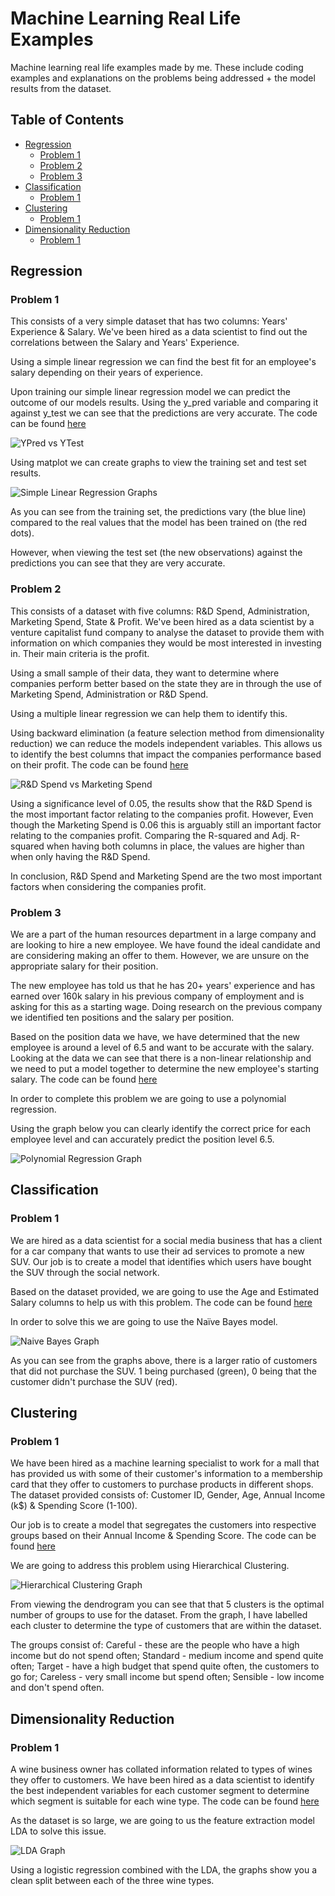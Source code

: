 # Machine Learning Real Life Examples
Machine learning real life examples made by me. These include coding examples and explanations on the problems being addressed + the model results from the dataset.

## Table of Contents
* [Regression](#Regression)
   * [Problem 1](#problem-1)
   * [Problem 2](#problem-2)
   * [Problem 3](#problem-3)
* [Classification](#Classification)
   * [Problem 1](#problem-1)
* [Clustering](#Clustering)
   * [Problem 1](#problem-1)
* [Dimensionality Reduction](#Dimensionality-Reduction)
   * [Problem 1](#problem-1)

## Regression

### Problem 1
This consists of a very simple dataset that has two columns: Years' Experience & Salary. We've been hired as a data scientist to find out the correlations between the Salary and Years' Experience.

Using a simple linear regression we can find the best fit for an employee's salary depending on their years of experience.

Upon training our simple linear regression model we can predict the outcome of our models results. Using the y_pred variable and comparing it against y_test we can see that the predictions are very accurate. The code can be found [here](https://github.com/Achronus/ML-Real-Life-Examples/blob/master/code-examples-and-data-files/code-examples/simple_linear_regression.py)

![YPred vs YTest](https://acius.co.uk/wp-content/themes/acius/machine_learning/imgs/ml/real-life-examples/ypred-vs-ytest.png)

Using matplot we can create graphs to view the training set and test set results.

![Simple Linear Regression Graphs](https://acius.co.uk/wp-content/themes/acius/machine_learning/imgs/ml/real-life-examples/simple-linear-graphs.png)

As you can see from the training set, the predictions vary (the blue line) compared to the real values that the model has been trained on (the red dots).

However, when viewing the test set (the new observations) against the predictions you can see that they are very accurate.


### Problem 2
This consists of a dataset with five columns: R&D Spend, Administration, Marketing Spend, State & Profit. We've been hired as a data scientist by a venture capitalist fund company to analyse the dataset to provide them with information on which companies they would be most interested in investing in. Their main criteria is the profit.

Using a small sample of their data, they want to determine where companies perform better based on the state they are in through the use of Marketing Spend, Administration or R&D Spend.

Using a multiple linear regression we can help them to identify this.

Using backward elimination (a feature selection method from dimensionality reduction) we can reduce the models independent variables. This allows us to identify the best columns that impact the companies performance based on their profit. The code can be found [here](https://github.com/Achronus/ML-Real-Life-Examples/blob/master/code-examples-and-data-files/code-examples/multiple-linear-regression.py)

![R&D Spend vs Marketing Spend](https://acius.co.uk/wp-content/themes/acius/machine_learning/imgs/ml/real-life-examples/rndspend-vs-marketingspend.png)

Using a significance level of 0.05, the results show that the R&D Spend is the most important factor relating to the companies profit. However, Even though the Marketing Spend is 0.06 this is arguably still an important factor relating to the companies profit. Comparing the R-squared and Adj. R-squared when having both columns in place, the values are higher than when only having the R&D Spend.

In conclusion, R&D Spend and Marketing Spend are the two most important factors when considering the companies profit.


### Problem 3
We are a part of the human resources department in a large company and are looking to hire a new employee. We have found the ideal candidate and are considering making an offer to them. However, we are unsure on the appropriate salary for their position.

The new employee has told us that he has 20+ years' experience and has earned over 160k salary in his previous company of employment and is asking for this as a starting wage. Doing research on the previous company we identified ten positions and the salary per position.

Based on the position data we have, we have determined that the new employee is around a level of 6.5 and want to be accurate with the salary. Looking at the data we can see that there is a non-linear relationship and we need to put a model together to determine the new employee's starting salary. The code can be found [here](https://github.com/Achronus/ML-Real-Life-Examples/blob/master/code-examples-and-data-files/code-examples/polynomial_regression.py)

In order to complete this problem we are going to use a polynomial regression.

Using the graph below you can clearly identify the correct price for each employee level and can accurately predict the position level 6.5.

![Polynomial Regression Graph](https://acius.co.uk/wp-content/themes/acius/machine_learning/imgs/ml/real-life-examples/poly-reg-graph.png)


## Classification

### Problem 1
We are hired as a data scientist for a social media business that has a client for a car company that wants to use their ad services to promote a new SUV. Our job is to create a model that identifies which users have bought the SUV through the social network.

Based on the dataset provided, we are going to use the Age and Estimated Salary columns to help us with this problem. The code can be found [here](https://github.com/Achronus/ML-Real-Life-Examples/blob/master/code-examples-and-data-files/code-examples/naive_bayes.py)

In order to solve this we are going to use the Naïve Bayes model.

![Naive Bayes Graph](https://acius.co.uk/wp-content/themes/acius/machine_learning/imgs/ml/real-life-examples/naive-bayes-graph.png)

As you can see from the graphs above, there is a larger ratio of customers that did not purchase the SUV. 1 being purchased (green), 0 being that the customer didn't purchase the SUV (red).


## Clustering

### Problem 1
We have been hired as a machine learning specialist to work for a mall that has provided us with some of their customer's information to a membership card that they offer to customers to purchase products in different shops. The dataset provided consists of: Customer ID, Gender, Age, Annual Income (k$) & Spending Score (1-100).

Our job is to create a model that segregates the customers into respective groups based on their Annual Income & Spending Score. The code can be found [here](https://github.com/Achronus/ML-Real-Life-Examples/blob/master/code-examples-and-data-files/code-examples/hc.py)

We are going to address this problem using Hierarchical Clustering.

![Hierarchical Clustering Graph](https://acius.co.uk/wp-content/themes/acius/machine_learning/imgs/ml/real-life-examples/hierarchical-clustering-graph.png)

From viewing the dendrogram you can see that that 5 clusters is the optimal number of groups to use for the dataset. From the graph, I have labelled each cluster to determine the type of customers that are within the dataset.

The groups consist of: Careful - these are the people who have a high income but do not spend often; Standard - medium income and spend quite often; Target - have a high budget that spend quite often, the customers to go for; Careless - very small income but spend often; Sensible - low income and don't spend often.

## Dimensionality Reduction

### Problem 1
A wine business owner has collated information related to types of wines they offer to customers. We have been hired as a data scientist to identify the best independent variables for each customer segment to determine which segment is suitable for each wine type. The code can be found [here](https://github.com/Achronus/ML-Real-Life-Examples/blob/master/code-examples-and-data-files/code-examples/lda.py)

As the dataset is so large, we are going to us the feature extraction model LDA to solve this issue.

![LDA Graph](https://acius.co.uk/wp-content/themes/acius/machine_learning/imgs/ml/real-life-examples/lda-graph.png)

Using a logistic regression combined with the LDA, the graphs show you a clean split between each of the three wine types.
